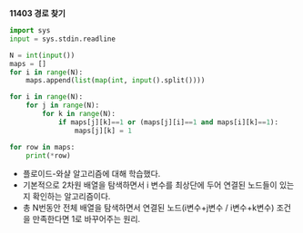 __11403 경로 찾기__

```python
import sys
input = sys.stdin.readline

N = int(input())
maps = []
for i in range(N):
    maps.append(list(map(int, input().split())))

for i in range(N):
    for j in range(N):
        for k in range(N):
            if maps[j][k]==1 or (maps[j][i]==1 and maps[i][k]==1):
                maps[j][k] = 1

for row in maps:
    print(*row)
```

- 플로이드-와샬 알고리즘에 대해 학습했다.
- 기본적으로 2차원 배열을 탐색하면서 i 변수를 최상단에 두어 연결된 노드들이 있는지 확인하는 알고리즘이다.
- 총 N번동안 전체 배열을 탐색하면서 연결된 노드(i변수+j변수 / i변수+k변수) 조건을 만족한다면 1로 바꾸어주는 원리.